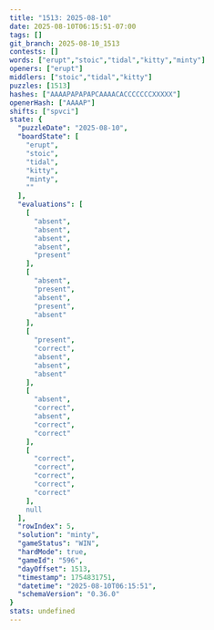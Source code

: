 ```yaml
---
title: "1513: 2025-08-10"
date: 2025-08-10T06:15:51-07:00
tags: []
git_branch: 2025-08-10_1513
contests: []
words: ["erupt","stoic","tidal","kitty","minty"]
openers: ["erupt"]
middlers: ["stoic","tidal","kitty"]
puzzles: [1513]
hashes: ["AAAAPAPAPAPCAAAACACCCCCCCXXXXX"]
openerHash: ["AAAAP"]
shifts: ["spvci"]
state: {
  "puzzleDate": "2025-08-10",
  "boardState": [
    "erupt",
    "stoic",
    "tidal",
    "kitty",
    "minty",
    ""
  ],
  "evaluations": [
    [
      "absent",
      "absent",
      "absent",
      "absent",
      "present"
    ],
    [
      "absent",
      "present",
      "absent",
      "present",
      "absent"
    ],
    [
      "present",
      "correct",
      "absent",
      "absent",
      "absent"
    ],
    [
      "absent",
      "correct",
      "absent",
      "correct",
      "correct"
    ],
    [
      "correct",
      "correct",
      "correct",
      "correct",
      "correct"
    ],
    null
  ],
  "rowIndex": 5,
  "solution": "minty",
  "gameStatus": "WIN",
  "hardMode": true,
  "gameId": "596",
  "dayOffset": 1513,
  "timestamp": 1754831751,
  "datetime": "2025-08-10T06:15:51",
  "schemaVersion": "0.36.0"
}
stats: undefined
---
```

<!-- more -->
